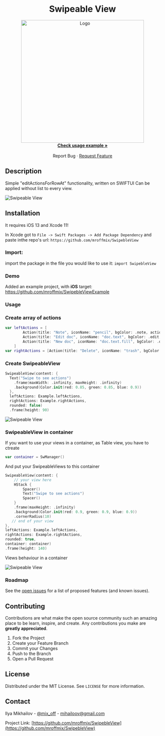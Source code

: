 <!-- PROJECT SHIELDS -->
<!--
*** I'm using markdown "reference style" links for readability.
*** Reference links are enclosed in brackets [ ] instead of parentheses ( ).
*** See the bottom of this document for the declaration of the reference variables
*** for contributors-url, forks-url, etc. This is an optional, concise syntax you may use.
*** https://www.markdownguide.org/basic-syntax/#reference-style-links
-->


<p align="center">
  <h1 align="center">Swipeable View</h1>
  <p align="center">
   <a href="https://github.com/github_username/repo_name">
     <img src="https://github.com/mroffmix/SwipebleView/blob/main/Resources/logo.jpg" alt="Logo" width="400">
   </a>
    <br />
    <a href="https://github.com/mroffmix/SwipebleViewExample"><strong>Check usage example »</strong></a>
    <br />
    <br /
    ·
    <a href="https://github.com/mroffmix/SwipebleView/issues">Report Bug</a>
    ·
    <a href="https://github.com/mroffmix/SwipebleView/issues">Request Feature</a>
  </p>
</p>


<!-- Description-->
## Description
Simple "editActionsForRowAt" functionality, written on SWIFTUI 
Can be applied without list to every view. 

![Swipeable View](https://github.com/mroffmix/SwipebleView/blob/main/Resources/WholeScreen.gif)
<!-- Installation-->
## Installation

It requires iOS 13 and Xcode 11!

In Xcode got to `File -> Swift Packages -> Add Package Dependency` and paste inthe repo's url: `https://github.com/mroffmix/SwipebleView`


### Import:

import the package in the file you would like to use it: `import SwipebleView`



### Demo

Added an example project, with **iOS** target: https://github.com/mroffmix/SwipebleViewExample

<!-- USAGE EXAMPLES -->
### Usage

### Create array of actions

```swift
var leftActions = [
        Action(title: "Note", iconName: "pencil", bgColor: .note, action: {}),
        Action(title: "Edit doc", iconName: "doc.text", bgColor: .edit, action: {}),
        Action(title: "New doc", iconName: "doc.text.fill", bgColor: .done, action: {})
    ]   
var rightActions = [Action(title: "Delete", iconName: "trash", bgColor: .delete, action: {})]
```
### Create SwipeableView
```swift
SwipeableView(content: {
  Text("Swipe to see actions")
    .frame(maxWidth: .infinity, maxHeight: .infinity)
    .background(Color.init(red: 0.85, green: 0.85, blue: 0.9))                    
  },
  leftActions: Example.leftActions,
  rightActions: Example.rightActions,
  rounded: false)
  .frame(height: 90)
```

![Swipeable View](https://github.com/mroffmix/SwipebleView/blob/main/Resources/IndependedView.gif)

### SwipeableView in container
If you want to use your views in a container, as Table view, you have to ctreate 
```swift
var container = SwManager()
```
And put your SwipeableViews to this container
```swift
SwipeableView(content: {
    // your view here 
    HStack {
        Spacer()
        Text("Swipe to see actions")
        Spacer()
    }
    .frame(maxHeight: .infinity)
    .background(Color.init(red: 0.9, green: 0.9, blue: 0.9))
    .cornerRadius(10)
   // end of your view
},
leftActions: Example.leftActions,
rightActions: Example.rightActions,
rounded: true,
container: container)
.frame(height: 140)
```
Views behaviour in a container

![Swipeable View](https://github.com/mroffmix/SwipebleView/blob/main/Resources/ViewsInAContainer.gif)

<!-- ROADMAP -->
### Roadmap

See the [open issues](https://github.com/github_username/repo_name/issues) for a list of proposed features (and known issues).



<!-- CONTRIBUTING -->
## Contributing

Contributions are what make the open source community such an amazing place to be learn, inspire, and create. Any contributions you make are **greatly appreciated**.

1. Fork the Project
2. Create your Feature Branch 
3. Commit your Changes 
4. Push to the Branch 
5. Open a Pull Request


<!-- LICENSE -->
## License

Distributed under the MIT License. See `LICENSE` for more information.



<!-- CONTACT -->
## Contact

Ilya Mikhailov - [@mix_off](https://twitter.com/mix_off) - mihailoov@gmail.com

Project Link: [https://github.com/mroffmix/SwipebleView](https://github.com/mroffmix/SwipebleView)


